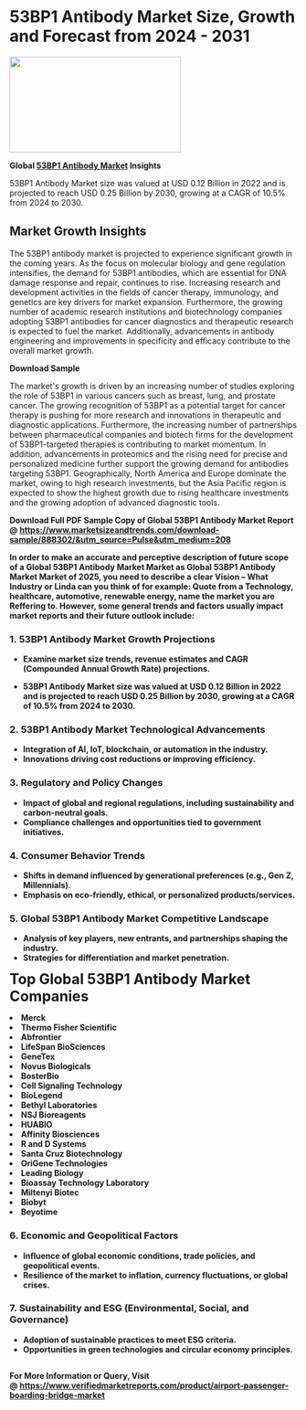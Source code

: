 <H1>53BP1 Antibody Market Size, Growth and Forecast from 2024 - 2031</H1><img class="aligncenter size-medium wp-image-584254" src="https://thirdeyenews.in/wp-content/uploads/2024/09/Global-Market-Research-300x168.jpeg" alt="" width="300" height="168" /><p><strong>Global&nbsp;<a href="https://www.marketsizeandtrends.com/download-sample/888302/&amp;utm_source=Pulse&amp;utm_medium=208">53BP1 Antibody Market</a> Insights</strong></p><p>53BP1 Antibody Market size was valued at USD 0.12 Billion in 2022 and is projected to reach USD 0.25 Billion by 2030, growing at a CAGR of 10.5% from 2024 to 2030.</p><p><h2>Market Growth Insights</h2> <p>The 53BP1 antibody market is projected to experience significant growth in the coming years. As the focus on molecular biology and gene regulation intensifies, the demand for 53BP1 antibodies, which are essential for DNA damage response and repair, continues to rise. Increasing research and development activities in the fields of cancer therapy, immunology, and genetics are key drivers for market expansion. Furthermore, the growing number of academic research institutions and biotechnology companies adopting 53BP1 antibodies for cancer diagnostics and therapeutic research is expected to fuel the market. Additionally, advancements in antibody engineering and improvements in specificity and efficacy contribute to the overall market growth.</p> <p><strong>Download Sample</strong></p> <p>The market's growth is driven by an increasing number of studies exploring the role of 53BP1 in various cancers such as breast, lung, and prostate cancer. The growing recognition of 53BP1 as a potential target for cancer therapy is pushing for more research and innovations in therapeutic and diagnostic applications. Furthermore, the increasing number of partnerships between pharmaceutical companies and biotech firms for the development of 53BP1-targeted therapies is contributing to market momentum. In addition, advancements in proteomics and the rising need for precise and personalized medicine further support the growing demand for antibodies targeting 53BP1. Geographically, North America and Europe dominate the market, owing to high research investments, but the Asia Pacific region is expected to show the highest growth due to rising healthcare investments and the growing adoption of advanced diagnostic tools. <p><strong></p><p><span class=""><strong>Download Full PDF Sample Copy of Global 53BP1 Antibody Market Report</strong> @ <a href="https://www.marketsizeandtrends.com/download-sample/888302/&amp;utm_source=Pulse&amp;utm_medium=208" target="_blank">https://www.marketsizeandtrends.com/download-sample/888302/&amp;utm_source=Pulse&amp;utm_medium=208</a></span></p><p>In order to make an accurate and perceptive description of future scope of a Global&nbsp;53BP1 Antibody Market Market as Global&nbsp;53BP1 Antibody Market Market of 2025, you need to describe a clear Vision &ndash; What Industry or Linda can you think of for example: Quote from a Technology, healthcare, automotive, renewable energy, name the market you are Reffering to. However, some general trends and factors usually impact market reports and their future outlook include:</p><h3>1.&nbsp;<strong>53BP1 Antibody Market Growth Projections</strong></h3><ul><li>Examine market size trends, revenue estimates and CAGR (Compounded Annual Growth Rate) projections.</li><li><p>53BP1 Antibody Market size was valued at USD 0.12 Billion in 2022 and is projected to reach USD 0.25 Billion by 2030, growing at a CAGR of 10.5% from 2024 to 2030.</p></li></ul><h3>2.&nbsp;<strong>53BP1 Antibody Market Technological Advancements</strong></h3><ul><li>Integration of AI, IoT, blockchain, or automation in the industry.</li><li>Innovations driving cost reductions or improving efficiency.</li></ul><h3>3.&nbsp;<strong>Regulatory and Policy Changes</strong></h3><ul><li>Impact of global and regional regulations, including sustainability and carbon-neutral goals.</li><li>Compliance challenges and opportunities tied to government initiatives.</li></ul><h3>4.&nbsp;<strong>Consumer Behavior Trends</strong></h3><ul><li>Shifts in demand influenced by generational preferences (e.g., Gen Z, Millennials).</li><li>Emphasis on eco-friendly, ethical, or personalized products/services.</li></ul><h3>5.&nbsp;<strong>Global 53BP1 Antibody Market Competitive Landscape</strong></h3><ul><li>Analysis of key players, new entrants, and partnerships shaping the industry.</li><li>Strategies for differentiation and market penetration.</li></ul><p data-pm-slice="1 1 []"><span style="color: inherit; font-family: inherit; font-size: 25px;">Top Global 53BP1 Antibody Market Companies</span></p><div class="" data-test-id=""><p><li>Merck</li><li> Thermo Fisher Scientific</li><li> Abfrontier</li><li> LifeSpan BioSciences</li><li> GeneTex</li><li> Novus Biologicals</li><li> BosterBio</li><li> Cell Signaling Technology</li><li> BioLegend</li><li> Bethyl Laboratories</li><li> NSJ Bioreagents</li><li> HUABIO</li><li> Affinity Biosciences</li><li> R and D Systems</li><li> Santa Cruz Biotechnology</li><li> OriGene Technologies</li><li> Leading Biology</li><li> Bioassay Technology Laboratory</li><li> Miltenyi Biotec</li><li> Biobyt</li><li> Beyotime</li></p></div><h3>6.&nbsp;<strong>Economic and Geopolitical Factors</strong></h3><ul><li>Influence of global economic conditions, trade policies, and geopolitical events.</li><li>Resilience of the market to inflation, currency fluctuations, or global crises.</li></ul><h3>7.&nbsp;<strong>Sustainability and ESG (Environmental, Social, and Governance)</strong></h3><ul><li>Adoption of sustainable practices to meet ESG criteria.</li><li>Opportunities in green technologies and circular economy principles.</li></ul><h2><strong style="font-size: 14px;">For More Information or Query, Visit @&nbsp;</strong><a style="background-color: #ffffff; font-size: 14px;" href="https://www.marketsizeandtrends.com/report/53bp1-antibody-market/" target="_blank">https://www.verifiedmarketreports.com/product/airport-passenger-boarding-bridge-market</a></h2>
